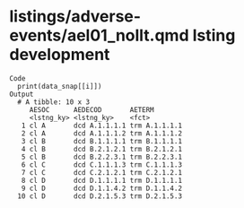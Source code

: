 # listings/adverse-events/ael01_nollt.qmd lsting development

    Code
      print(data_snap[[i]])
    Output
      # A tibble: 10 x 3
         AESOC      AEDECOD       AETERM       
         <lstng_ky> <lstng_ky>    <fct>        
       1 cl A       dcd A.1.1.1.1 trm A.1.1.1.1
       2 cl A       dcd A.1.1.1.2 trm A.1.1.1.2
       3 cl B       dcd B.1.1.1.1 trm B.1.1.1.1
       4 cl B       dcd B.2.1.2.1 trm B.2.1.2.1
       5 cl B       dcd B.2.2.3.1 trm B.2.2.3.1
       6 cl C       dcd C.1.1.1.3 trm C.1.1.1.3
       7 cl C       dcd C.2.1.2.1 trm C.2.1.2.1
       8 cl D       dcd D.1.1.1.1 trm D.1.1.1.1
       9 cl D       dcd D.1.1.4.2 trm D.1.1.4.2
      10 cl D       dcd D.2.1.5.3 trm D.2.1.5.3


